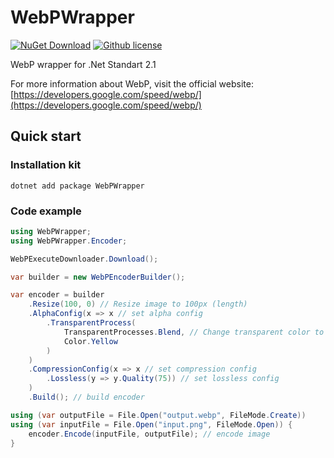 # WebPWrapper

[![NuGet Download](https://img.shields.io/nuget/dt/VSK.WebPWrapper.svg)](#) [![Github license](https://img.shields.io/github/license/volkovskey/VSK.WebPWrapper.svg)](#)

WebP wrapper for .Net Standart 2.1

For more information about WebP, visit the official website: [https://developers.google.com/speed/webp/](https://developers.google.com/speed/webp/)

## Quick start

### Installation kit
```shell
dotnet add package WebPWrapper
```

### Code example
```csharp 
using WebPWrapper;
using WebPWrapper.Encoder;

WebPExecuteDownloader.Download();

var builder = new WebPEncoderBuilder();

var encoder = builder
	.Resize(100, 0) // Resize image to 100px (length)
	.AlphaConfig(x => x // set alpha config
		.TransparentProcess(
			TransparentProcesses.Blend, // Change transparent color to blend with yellow color
			Color.Yellow
		)
	)
	.CompressionConfig(x => x // set compression config
		.Lossless(y => y.Quality(75)) // set lossless config
	) 
	.Build(); // build encoder

using (var outputFile = File.Open("output.webp", FileMode.Create))
using (var inputFile = File.Open("input.png", FileMode.Open)) {
	encoder.Encode(inputFile, outputFile); // encode image
}
```
